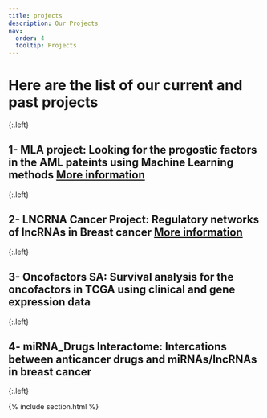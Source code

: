 ```yaml
---
title: projects
description: Our Projects
nav:
  order: 4
  tooltip: Projects
---
```


# Here are the list of our current and past projects  


{:.left}  
## 1- MLA project: Looking for the progostic factors in the AML pateints using Machine Learning methods [More information](https://fallahi-bioinformatics-lab.github.io/Melanoma-Cancer-marker-prediction/)  
{:.left}
## 2- LNCRNA Cancer Project: Regulatory networks of lncRNAs in Breast cancer [More information](https://github.com/Fallahi-Bioinformatics-Lab/lncrnas-breast_cancer)
{:.left} 
## 3- Oncofactors SA: Survival analysis for the oncofactors in TCGA using clinical and gene expression data
{:.left} 
## 4- miRNA_Drugs Interactome: Intercations between anticancer drugs and miRNAs/lncRNAs in breast cancer 
{:.left} 
 

{% include section.html %}
